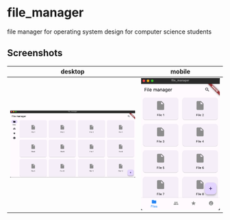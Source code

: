 # file_manager

file manager for operating system design for computer science students

## Screenshots
| desktop | mobile |
| ------------ | ------------ |
| ![desktop](/assets/images/Screenshot-1.png) | ![mobile](/assets/images/Screenshot-2.png) |
